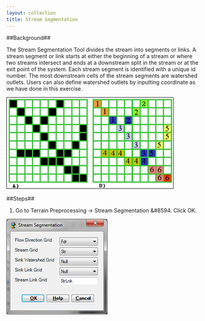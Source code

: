 ```yaml
---
layout: collection
title: Stream Segmentation
---
```

##Background##

The Stream Segmentation Tool divides the stream into segments or links. A stream segment or link starts at either the beginning of a stream or where two streams intersect and ends at a downstream split in the stream or at the exit point of the system. 
Each stream segment is identified with a unique id number.
The most downstream cells of the stream segments are watershed outlets. Users can also define watershed outlets by inputting coordinate as we have done in this exercise.

<a href="/pictures/StreamSegment.png"><img src="/pictures/StreamSegment.png"></a>

##Steps##

1. Go to Terrain Preprocessing &#8594; Stream Segmentation &#8594. Click OK.

<a href="/pictures/StreamSegment2.png"><img src="/pictures/StreamSegment2.png"></a>
